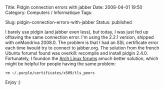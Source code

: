 Title: Pidgin connection errors with jabber
Date: 2008-04-01 19:50
Category: Computers / Informatique
Tags: <?xml version="1.0" encoding="utf-8"?>

Slug: pidgin-connection-errors-with-jabber
Status: published

I barely use pidgin (and jabber even less), but today, I was just fed up ofhaving the same connection error. I'm using the 2.2.1 version, shipped with onMandriva 2008.0. The problem is that I had an SSL certificate error each time Iwould try to connect to jabber.org. The solution from the french Ubuntu forumsI found was overkill: recompile and install pidgin 2.4.0. Fortunately, I foundon the [Arch Linux forums](\%22http://bbs.archlinux.org/viewtopic.php?pid=319192\%22) amuch better solution, which might be helpful for people having the same problem:

    rm ~/.purple/certificates/x509/tls_peers

Enjoy :)
